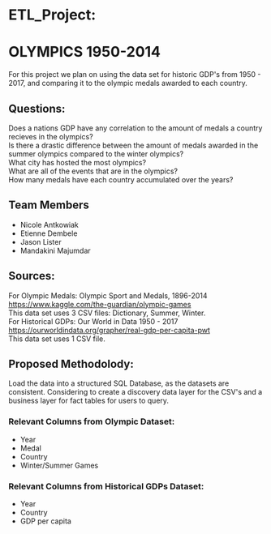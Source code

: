 # ETL_Project:  
# OLYMPICS 1950-2014  
For this project we plan on using the data set for historic GDP's from 1950 - 2017, and comparing it to the olympic medals awarded to each country.  
## Questions:  
Does a nations GDP have any correlation to the amount of medals a country recieves in the olympics?  
Is there a drastic difference between the amount of medals awarded in the summer olympics compared to the winter olympics?  
What city has hosted the most olympics?  
What are all of the events that are in the olympics?  
How many medals have each country accumulated over the years?  

## Team Members  
* Nicole Antkowiak  
* Etienne Dembele  
* Jason Lister  
* Mandakini Majumdar  
## Sources:  
For Olympic Medals: Olympic Sport and Medals, 1896-2014 https://www.kaggle.com/the-guardian/olympic-games  
This data set uses 3 CSV files: Dictionary, Summer, Winter.  
For Historical GDPs: Our World in Data 1950 - 2017 https://ourworldindata.org/grapher/real-gdp-per-capita-pwt  
This data set uses 1 CSV file.  
## Proposed Methodolody:  
Load the data into a structured SQL Database, as the datasets are consistent. Considering to create a discovery data layer for the CSV's and a business layer for fact tables for users to query.  
### Relevant Columns from Olympic Dataset:  
* Year  
* Medal  
* Country  
* Winter/Summer Games
### Relevant Columns from Historical GDPs Dataset:  
* Year  
* Country  
* GDP per capita  

